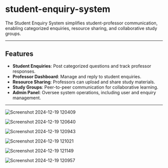 # student-enquiry-system
 The Student Enquiry System simplifies student-professor communication, enabling categorized enquiries, resource sharing, and collaborative study groups.

---

## Features
- **Student Enquiries**: Post categorized questions and track professor responses.
- **Professor Dashboard**: Manage and reply to student enquiries.
- **Resource Sharing**: Professors can upload and share study materials.
- **Study Groups**: Peer-to-peer communication for collaborative learning.
- **Admin Panel**: Oversee system operations, including user and enquiry management.

---

![Screenshot 2024-12-19 120409](https://github.com/user-attachments/assets/b49e8905-26d2-4e02-bb96-f2b19eeacf4b)

![Screenshot 2024-12-19 120640](https://github.com/user-attachments/assets/eb1018fa-9353-4c52-9602-ebcdafc17243)

![Screenshot 2024-12-19 120943](https://github.com/user-attachments/assets/3120ab91-1c2f-48bd-94d9-02bb4d3a1b9c)

![Screenshot 2024-12-19 121021](https://github.com/user-attachments/assets/82f48b08-c780-4f84-b6fa-e623d2ad61ba)

![Screenshot 2024-12-19 121149](https://github.com/user-attachments/assets/80bc49f0-b66b-4636-ae08-12c9788d2a94)

![Screenshot 2024-12-19 120957](https://github.com/user-attachments/assets/b9b37cb8-46f7-44c3-95ba-97eabdb05c28)
